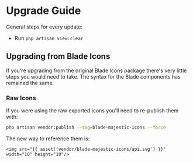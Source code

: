 # Upgrade Guide

General steps for every update:

- Run `php artisan view:clear`

## Upgrading from Blade Icons

If you're upgrading from the original Blade Icons package there's very little steps you would need to take. The syntax for the Blade components has remained the same.

### Raw Icons

If you were using the raw exported icons you'll need to re-publish them with:

```bash
php artisan vendor:publish --tag=blade-majestic-icons --force
```

The new way to reference them is:

```blade
<img src="{{ asset('vendor/blade-majestic-icons/api.svg') }}" width="10" height="10"/>
```
